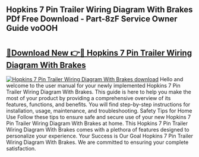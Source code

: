 ## Hopkins 7 Pin Trailer Wiring Diagram With Brakes PDf Free Download - Part-8zF Service Owner Guide voOOH

# <h2><a href="http://dfuo1e.blite.top/?on=Hopkins+7+Pin+Trailer+Wiring+Diagram+With+Brakes">🔗Download New 👉🔴 Hopkins 7 Pin Trailer Wiring Diagram With Brakes</a></h2>

[![Hopkins 7 Pin Trailer Wiring Diagram With Brakes download](https://i.imgur.com/lujVjoI.png)](http://dfuo1e.blite.top/?on=Hopkins+7+Pin+Trailer+Wiring+Diagram+With+Brakes)
Hello and welcome to the user manual for your newly implemented Hopkins 7 Pin Trailer Wiring Diagram With Brakes. This guide is here to help you make the most of your product by providing a comprehensive overview of its features, functions, and benefits. You will find step-by-step instructions for installation, usage, maintenance, and troubleshooting. Safety Tips for Home Use Follow these tips to ensure safe and secure use of your new Hopkins 7 Pin Trailer Wiring Diagram With Brakes at home. This Hopkins 7 Pin Trailer Wiring Diagram With Brakes comes with a plethora of features designed to personalize your experience. Your Success is Our Goal Hopkins 7 Pin Trailer Wiring Diagram With Brakes. We are committed to ensuring your complete satisfaction.
